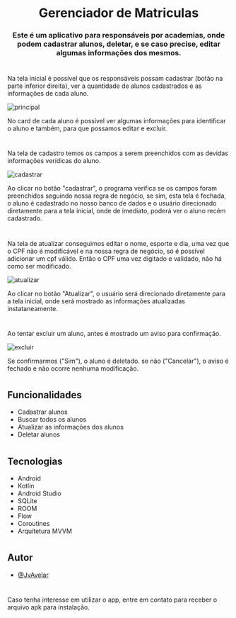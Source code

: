 <h1 align="center">Gerenciador de  Matriculas</h1>

<h3 align="center"> Este é um aplicativo para responsáveis por academias, onde podem cadastrar alunos, deletar, e se caso precise, editar algumas informações dos mesmos.</h3> 

#

Na tela inicial é possível que os responsáveis possam cadastrar (botão na parte inferior direita), ver a quantidade de alunos cadastrados e as informações de cada aluno. 

![principal](https://github.com/JvAvelar/app-gerenciador-matriculas-alunos/assets/123327674/1b6921ac-e098-4bd0-847e-a79ca25e9399)

No card de cada aluno é possível ver algumas informações para identificar o aluno e também, para que possamos editar e excluir.

#

Na tela de cadastro temos os campos a serem preenchidos com as devidas informações verídicas do aluno.

![cadastrar](https://github.com/JvAvelar/app-gerenciador-matriculas-alunos/assets/123327674/01fb5415-d65d-433e-88f8-f1a0feb2dab8)

Ao clicar no botão "cadastrar", o programa verifica se os campos foram preenchidos seguindo nossa regra de negócio, se sim, esta tela é fechada, o aluno é cadastrado no nosso banco de dados e o usuário direcionado diretamente para a tela inicial, onde de imediato, poderá ver o aluno recém cadastrado. 

#

Na tela de atualizar conseguimos editar o nome, esporte e dia, uma vez que o CPF não é modificável e na nossa regra de negócio, só é possível adicionar um cpf válido.
Então o CPF uma vez digitado e validado, não há como ser modificado.

![atualizar](https://github.com/JvAvelar/app-gerenciador-matriculas-alunos/assets/123327674/0202e517-492f-4439-beb4-34e273764622)

Ao clicar no botão "Atualizar", o usuário será direcionado diretamente para a tela inicial, onde será mostrado as informações atualizadas instataneamente.

#

Ao tentar excluir um aluno, antes é mostrado um aviso para confirmação.

![excluir](https://github.com/JvAvelar/app-gerenciador-matriculas-alunos/assets/123327674/9a8538c8-27d6-4ff4-809c-0a91266626f6)

Se confirmarmos ("Sim"), o aluno é deletado. se não ("Cancelar"), o aviso é fechado e não ocorre nenhuma modificação. 

#

## Funcionalidades
 * Cadastrar alunos
 * Buscar todos os alunos
 * Atualizar as informações dos alunos
 * Deletar alunos

#

## Tecnologias
  * Android
  * Kotlin
  * Android Studio
  * SQLite
  * ROOM
  * Flow
  * Coroutines
  * Arquitetura MVVM


#

## Autor

- [@JvAvelar](https://www.github.com/JvAvelar)

# 

Caso tenha interesse em utilizar o app, entre em contato para receber o arquivo apk para instalação.


